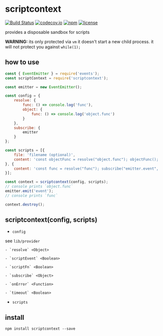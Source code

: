 # scriptcontext
[![Build Status](https://travis-ci.org/Bonuspunkt/scriptcontext.svg?branch=master)](https://travis-ci.org/Bonuspunkt/scriptcontext)
[![codecov.io](https://img.shields.io/codecov/c/github/Bonuspunkt/scriptcontext.svg?branch=master)](https://codecov.io/gh/Bonuspunkt/scriptcontext?branch=master)
[![npm](https://img.shields.io/npm/v/scriptcontext.svg)](https://www.npmjs.com/package/scriptcontext)
[![license](https://img.shields.io/npm/l/scriptcontext.svg)](https://tldrlegal.com/license/-isc-license)

provides a disposable sandbox for scripts

**WARNING:** its only protected via `vm` it doesn't start a new child process. it will not protect you against `while(1);`

## how to use
``` js
const { EventEmitter } = require('events');
const scriptContext = require('scriptcontext');

const emitter = new EventEmitter();

const config = {
    resolve: {
        func: () => console.log('func'),
        object: {
            func: () => console.log('object.func')
        }
    },
    subscribe: {
        emitter
    }
};

const scripts = [{
    file: 'filename (optional)',
    content: 'const objectFunc = resolve("object.func"); objectFunc();'
}, {
    content: 'const func = resolve("func"); subscribe("emitter.event", func);'
}];

const context = scriptcontext(config, scripts);
// console prints `object.func`
emitter.emit('event');
// console prints `func`

context.destroy();
```

## scriptcontext(config, scripts)

- `config`

see `lib/provider`

    - `resolve` <Object>

    - `scriptEvent` <Boolean>

    - `scriptFn` <Boolean>

    - `subscribe` <Object>

    - `onError` <Function>

    - `timeout` <Boolean>

- `scripts`


## install
```
npm install scriptcontext --save
```
